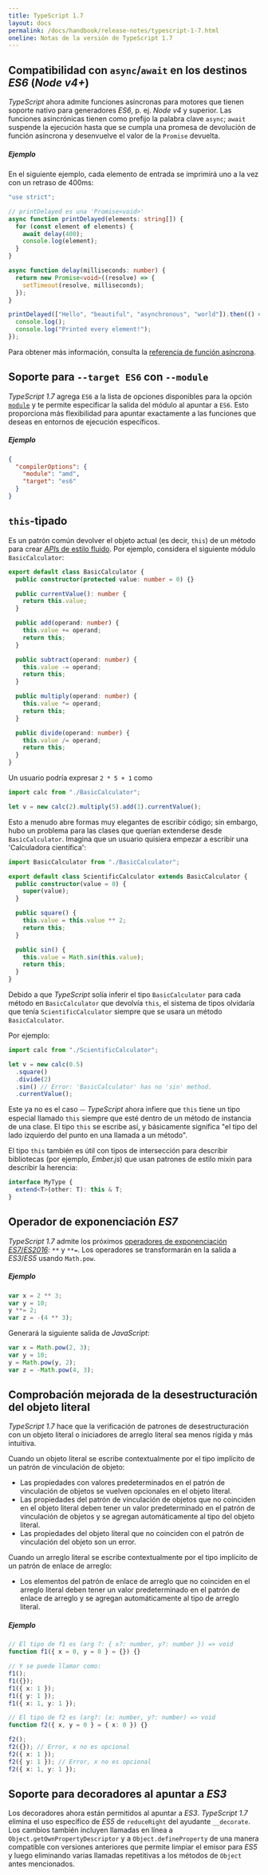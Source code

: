 ```yaml
---
title: TypeScript 1.7
layout: docs
permalink: /docs/handbook/release-notes/typescript-1-7.html
oneline: Notas de la versión de TypeScript 1.7
---
```


## Compatibilidad con `async`/`await` en los destinos *ES6* (*Node v4+*)

*TypeScript* ahora admite funciones asíncronas para motores que tienen soporte nativo para generadores *ES6*, p. ej. *Node v4* y superior.
Las funciones asincrónicas tienen como prefijo la palabra clave `async`;
`await` suspende la ejecución hasta que se cumpla una promesa de devolución de función asíncrona y desenvuelve el valor de la `Promise` devuelta.

##### Ejemplo

En el siguiente ejemplo, cada elemento de entrada se imprimirá uno a la vez con un retraso de 400ms:

```ts
"use strict";

// printDelayed es una 'Promise<void>'
async function printDelayed(elements: string[]) {
  for (const element of elements) {
    await delay(400);
    console.log(element);
  }
}

async function delay(milliseconds: number) {
  return new Promise<void>((resolve) => {
    setTimeout(resolve, milliseconds);
  });
}

printDelayed(["Hello", "beautiful", "asynchronous", "world"]).then(() => {
  console.log();
  console.log("Printed every element!");
});
```

Para obtener más información, consulta la [referencia de función asíncrona](https://developer.mozilla.org/docs/Web/JavaScript/Reference/Statements/async_function).

## Soporte para `--target ES6` con `--module`

*TypeScript 1.7* agrega `ES6` a la lista de opciones disponibles para la opción [`module`](/tsconfig#module) y te permite especificar la salida del módulo al apuntar a `ES6`.
Esto proporciona más flexibilidad para apuntar exactamente a las funciones que deseas en entornos de ejecución específicos.

##### Ejemplo

```json tsconfig
{
  "compilerOptions": {
    "module": "amd",
    "target": "es6"
  }
}
```

## `this`-tipado

Es un patrón común devolver el objeto actual (es decir, `this`) de un método para crear [*API*s de estilo fluido](https://wikipedia.org/wiki/Fluent_interface).
Por ejemplo, considera el siguiente módulo `BasicCalculator`:

```ts
export default class BasicCalculator {
  public constructor(protected value: number = 0) {}

  public currentValue(): number {
    return this.value;
  }

  public add(operand: number) {
    this.value += operand;
    return this;
  }

  public subtract(operand: number) {
    this.value -= operand;
    return this;
  }

  public multiply(operand: number) {
    this.value *= operand;
    return this;
  }

  public divide(operand: number) {
    this.value /= operand;
    return this;
  }
}
```

Un usuario podría expresar `2 * 5 + 1` como

```ts
import calc from "./BasicCalculator";

let v = new calc(2).multiply(5).add(1).currentValue();
```

Esto a menudo abre formas muy elegantes de escribir código; sin embargo, hubo un problema para las clases que querían extenderse desde `BasicCalculator`.
Imagina que un usuario quisiera empezar a escribir una 'Calculadora científica':

```ts
import BasicCalculator from "./BasicCalculator";

export default class ScientificCalculator extends BasicCalculator {
  public constructor(value = 0) {
    super(value);
  }

  public square() {
    this.value = this.value ** 2;
    return this;
  }

  public sin() {
    this.value = Math.sin(this.value);
    return this;
  }
}
```

Debido a que *TypeScript* solía inferir el tipo `BasicCalculator` para cada método en `BasicCalculator` que devolvía `this`, el sistema de tipos olvidaría que tenía `ScientificCalculator` siempre que se usara un método `BasicCalculator`.

Por ejemplo:

```ts
import calc from "./ScientificCalculator";

let v = new calc(0.5)
  .square()
  .divide(2)
  .sin() // Error: 'BasicCalculator' has no 'sin' method.
  .currentValue();
```

Este ya no es el caso ⏤ *TypeScript* ahora infiere que `this` tiene un tipo especial llamado `this` siempre que esté dentro de un método de instancia de una clase.
El tipo `this` se escribe así, y básicamente significa "el tipo del lado izquierdo del punto en una llamada a un método".

El tipo `this` también es útil con tipos de intersección para describir bibliotecas (por ejemplo, *Ember.js*) que usan patrones de estilo mixin para describir la herencia:

```ts
interface MyType {
  extend<T>(other: T): this & T;
}
```

## Operador de exponenciación *ES7*

*TypeScript 1.7* admite los próximos [operadores de exponenciación *ES7*/*ES2016*](https://github.com/rwaldron/exponentiation-operator): `**` y `**=`.
Los operadores se transformarán en la salida a *ES3*/*ES5* usando `Math.pow`.

##### Ejemplo

```ts
var x = 2 ** 3;
var y = 10;
y **= 2;
var z = -(4 ** 3);
```

Generará la siguiente salida de *JavaScript*:

```js
var x = Math.pow(2, 3);
var y = 10;
y = Math.pow(y, 2);
var z = -Math.pow(4, 3);
```

## Comprobación mejorada de la desestructuración del objeto literal

*TypeScript 1.7* hace que la verificación de patrones de desestructuración con un objeto literal o iniciadores de arreglo literal sea menos rígida y más intuitiva.

Cuando un objeto literal se escribe contextualmente por el tipo implícito de un patrón de vinculación de objeto:

- Las propiedades con valores predeterminados en el patrón de vinculación de objetos se vuelven opcionales en el objeto literal.
- Las propiedades del patrón de vinculación de objetos que no coinciden en el objeto literal deben tener un valor predeterminado en el patrón de vinculación de objetos y se agregan automáticamente al tipo del objeto literal.
- Las propiedades del objeto literal que no coinciden con el patrón de vinculación del objeto son un error.

Cuando un arreglo literal se escribe contextualmente por el tipo implícito de un patrón de enlace de arreglo:

- Los elementos del patrón de enlace de arreglo que no coinciden en el arreglo literal deben tener un valor predeterminado en el patrón de enlace de arreglo y se agregan automáticamente al tipo de arreglo literal.

##### Ejemplo

```ts
// El tipo de f1 es (arg ?: { x?: number, y?: number }) => void
function f1({ x = 0, y = 0 } = {}) {}

// Y se puede llamar como:
f1();
f1({});
f1({ x: 1 });
f1({ y: 1 });
f1({ x: 1, y: 1 });

// El tipo de f2 es (arg?: (x: number, y?: number) => void
function f2({ x, y = 0 } = { x: 0 }) {}

f2();
f2({}); // Error, x no es opcional
f2({ x: 1 });
f2({ y: 1 }); // Error, x no es opcional
f2({ x: 1, y: 1 });
```

## Soporte para decoradores al apuntar a *ES3*

Los decoradores ahora están permitidos al apuntar a *ES3*.
*TypeScript 1.7* elimina el uso específico de *ES5* de `reduceRight` del ayudante `__decorate`.
Los cambios también incluyen llamadas en línea a `Object.getOwnPropertyDescriptor` y a `Object.defineProperty` de una manera compatible con versiones anteriores que permite limpiar el emisor para *ES5* y luego eliminando varias llamadas repetitivas a los métodos de `Object` antes mencionados.
